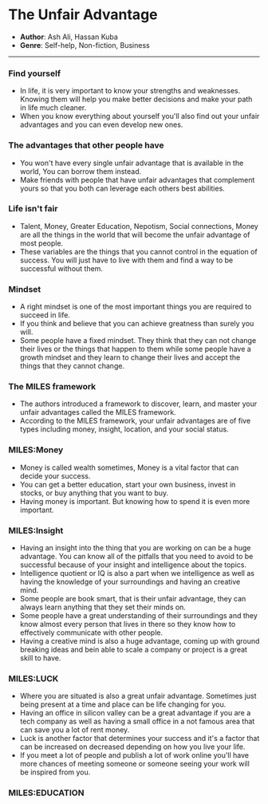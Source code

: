 # The Unfair Advantage
- **Author**: Ash Ali, Hassan Kuba
- **Genre**: Self-help, Non-fiction, Business

----

### Find yourself

- In life, it is very important to know your strengths and weaknesses. Knowing them will help you make better decisions and make your path in life much cleaner.
- When you know everything about yourself you'll also find out your unfair advantages and you can even develop new ones.

### The advantages that other people have

- You won't have every single unfair advantage that is available in the world, You can borrow them instead.
- Make friends with people that have unfair advantages that complement yours so that you both can leverage each others best abilities.

### Life isn't fair

- Talent, Money, Greater Education, Nepotism, Social connections, Money are all the things in the world that will become the unfair advantage of most people.
- These variables are the things that you cannot control in the equation of success. You will just have to live with them and find a way to be successful without them.

### Mindset

- A right mindset is one of the most important things you are required to succeed in life.
- If you think and believe that you can achieve greatness than surely you will.
- Some people have a fixed mindset. They think that they can not change their lives or the things that happen to them while some people have a growth mindset and they learn to change their lives and accept the things that they cannot change.

### The MILES framework

- The authors introduced a framework to discover, learn, and master your unfair advantages called the MILES framework.
- According to the MILES framework, your unfair advantages are of five types including money, insight, location, and your social status.

### MILES:Money

- Money is called wealth sometimes, Money is a vital factor that can decide your success.
- You can get a better education, start your own business, invest in stocks, or buy anything that you want to buy.
- Having money is important. But knowing how to spend it is even more important.

### MILES:Insight

- Having an insight into the thing that you are working on can be a huge advantage. You can know all of the pitfalls that you need to avoid to be successful because of your insight and intelligence about the topics.
- Intelligence quotient or IQ is also a part when we intelligence as well as having the knowledge of your surroundings and having an creative mind.
- Some people are book smart, that is their unfair advantage, they can always learn anything that they set their minds on.
- Some people have a great understanding of their surroundings and they know almost every person that lives in there so they know how to effectively communicate with other people.
- Having a creative mind is also a huge advantage, coming up with ground breaking ideas and bein able to scale a company or project is a great skill to have.

### MILES:LUCK

- Where you are situated is also a great unfair advantage. Sometimes just being present at a time and place can be life changing for you.
- Having an office in silicon valley can be a great advantage if you are a tech company as well as having a small office in a not famous area that can save you a lot of rent money.
- Luck is another factor that determines your success and it's a factor that can be increased on decreased depending on how you live your life.
- If you meet a lot of people and publish a lot of work online you'll have more chances of meeting someone or someone seeing your work will be inspired from you. 

### MILES:EDUCATION


